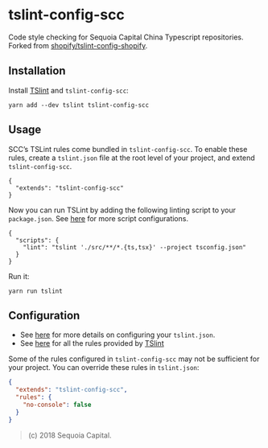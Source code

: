 # tslint-config-scc

Code style checking for Sequoia Capital China Typescript repositories. Forked from [shopify/tslint-config-shopify](https://github.com/Shopify/tslint-config-shopify).

## Installation

Install [TSlint](https://palantir.github.io/tslint/) and `tslint-config-scc`:

```
yarn add --dev tslint tslint-config-scc
```


## Usage
SCC’s TSLint rules come bundled in `tslint-config-scc`.
To enable these rules, create a `tslint.json` file at the root level of your project, and extend `tslint-config-scc`.
```
{
  "extends": "tslint-config-scc"
}
```

Now you can run TSLint by adding the following linting script to your `package.json`. See [here](https://palantir.github.io/tslint/usage/cli/) for more script configurations.
```
{
  "scripts": {
    "lint": "tslint './src/**/*.{ts,tsx}' --project tsconfig.json"
  }
}
```
Run it:

```
yarn run tslint
```

## Configuration

* See [here](https://palantir.github.io/tslint/usage/tslint-json/) for more details on configuring your `tslint.json`.
* See [here](https://palantir.github.io/tslint/rules/) for all the rules provided by [TSlint](https://palantir.github.io/tslint/)

Some of the rules configured in `tslint-config-scc`  may not be sufficient for your project. You can override these rules in `tslint.json`:

```json
{
  "extends": "tslint-config-scc",
  "rules": {
    "no-console": false
  }
}
```

> (c) 2018 Sequoia Capital.
